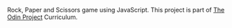 Rock, Paper and Scissors game using JavaScript.
This project is part of <a href="https://www.theodinproject.com/" target="_blank">The Odin Project</a> Curriculum.